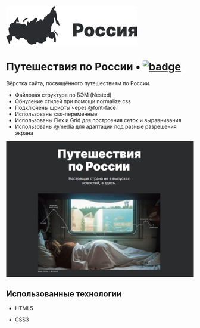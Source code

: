 [![LOGO](./images/logo_dark.svg)](https://olgalatkina-russian-travel.netlify.app/ "Я ♥ ПУТЕШЕСТВОВАТЬ!")

# Путешествия по России &bullet; [![badge](https://img.shields.io/badge/Label-Message-9cf)](https://shields.io/)

Вёрстка сайта, посвящённого путешествиям по России.

- Файловая структура по БЭМ (Nested)
- Обнуление стилей при помощи normalize.css
- Подключены шрифты через @font-face
- Использованы css-переменные
- Использованы Flex и Grid для построения сеток и выравнивания
- Использованы @media для адаптации под разные разрешения экрана

![screenshot](./images/preview.jpg)

## Использованные технологии

- HTML5

- CSS3
